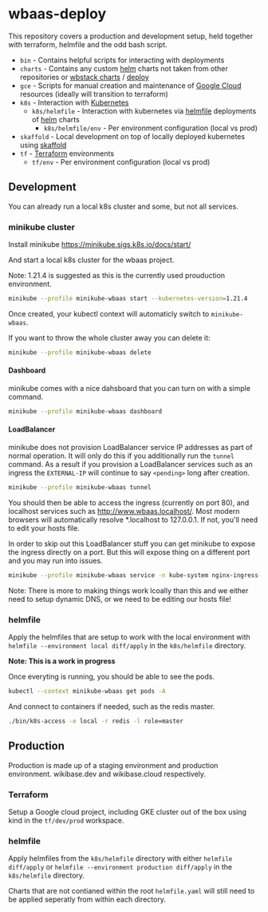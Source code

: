 # wbaas-deploy

This repository covers a production and development setup, held together with terraform, helmfile and the odd bash script.

- `bin` - Contains helpful scripts for interacting with deployments
- `charts` - Contains any custom [helm](https://helm.sh/) charts not taken from other repositories or [wbstack charts](https://github.com/wbstack/charts) / [deploy](https://github.com/wbstack/deploy)
- `gce` - Scripts for manual creation and maintenance of [Google Cloud](https://cloud.google.com/) resources (ideally will transition to terraform)
- `k8s` - Interaction with [Kubernetes](https://kubernetes.io/)
  - `k8s/helmfile` - Interaction with kubernetes via [helmfile](https://github.com/roboll/helmfile) deployments of [helm](https://helm.sh/) charts
    - `k8s/helmfile/env` - Per environment configuration (local vs prod)
- `skaffold` - Local development on top of locally deployed kubernetes using [skaffold](https://skaffold.dev/)
- `tf` - [Terraform](https://www.terraform.io/) environments
  - `tf/env` - Per environment configuration (local vs prod)

## Development

You can already run a local k8s cluster and some, but not all services.

### minikube cluster

Install minikube https://minikube.sigs.k8s.io/docs/start/

And start a local k8s cluster for the wbaas project.

Note: 1.21.4 is suggested as this is the currently used prouduction environment.

```sh
minikube --profile minikube-wbaas start --kubernetes-version=1.21.4
```

Once created, your kubectl context will automaticly switch to `minikube-wbaas`.

If you want to throw the whole cluster away you can delete it:

```sh
minikube --profile minikube-wbaas delete
```

#### Dashboard

minikube comes with a nice dahsboard that you can turn on with a simple command.

```sh
minikube --profile minikube-wbaas dashboard
```

#### LoadBalancer

minikube does not provision LoadBalancer service IP addresses as part of normal operation.
It will only do this if you additionally run the `tunnel` command.
As a result if you provision a LoadBalancer services such as an ingress the `EXTERNAL-IP` will continue to say `<pending>` long after creation.


```sh
minikube --profile minikube-wbaas tunnel
```

You should then be able to access the ingress (currently on port 80), and localhost services such as http://www.wbaas.localhost/.
Most modern browsers will automatically resolve *.localhost to 127.0.0.1.
If not, you'll need to edit your hosts file.

In order to skip out this LoadBalancer stuff you can get minikube to expose the ingress directly on a port.
But this will expose thing on a different port and you may run into issues.

```sh
minikube --profile minikube-wbaas service -n kube-system nginx-ingress-default-backend
```

Note: There is more to making things work lcoally than this and we either need to setup dynamic DNS, or we need to be editing our hosts file!

### helmfile

Apply the helmfiles that are setup to work with the local environment with `helmfile --environment local diff/apply` in the `k8s/helmfile` directory.

**Note: This is a work in progress**

Once everyting is running, you should be able to see the pods.

```sh
kubectl --context minikube-wbaas get pods -A
```

And connect to containers if needed, such as the redis master.

```sh
./bin/k8s-access -e local -r redis -l role=master
```

## Production

Production is made up of a staging environment and production environment.
wikibase.dev and wikibase.cloud respectively.

### Terraform

Setup a Google cloud project, including GKE cluster out of the box using kind in the `tf/dev/prod` workspace.

### helmfile

Apply helmfiles from the `k8s/helmfile` directory with either `helmfile diff/apply` or `helmfile --environment production diff/apply` in the `k8s/helmfile` directory.

Charts that are not contianed within the root `helmfile.yaml` will still need to be applied seperatly from within each directory.